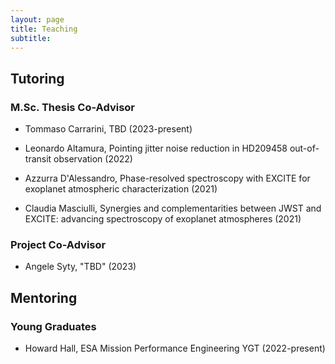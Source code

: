 ```yaml
---
layout: page
title: Teaching
subtitle: 
---
```


## Tutoring

### M.Sc. Thesis Co-Advisor

* Tommaso Carrarini, TBD (2023-present)

* Leonardo Altamura, Pointing jitter noise reduction in HD209458 out-of-transit observation (2022)

* Azzurra D'Alessandro, Phase-resolved spectroscopy with EXCITE for exoplanet atmospheric characterization (2021)

* Claudia Masciulli, Synergies and complementarities between JWST and EXCITE: advancing spectroscopy of exoplanet atmospheres (2021)

### Project Co-Advisor

* Angele Syty, "TBD" (2023)

## Mentoring

### Young Graduates

* Howard Hall, ESA Mission Performance Engineering YGT (2022-present)
